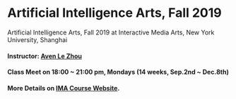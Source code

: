 # Artificial Intelligence Arts, Fall 2019
Artificial Intelligence Arts, Fall 2019 at Interactive Media Arts, New York University, Shanghai

#### Instructor: [Aven Le Zhou](https://www.aven.cc/about)
#### Class Meet on 18:00 ~ 21:00 pm, Mondays (14 weeks, Sep.2nd ~ Dec.8th)
#### More Details on [IMA Course Website](https://wp.nyu.edu/shanghai-ima_aiairts).





